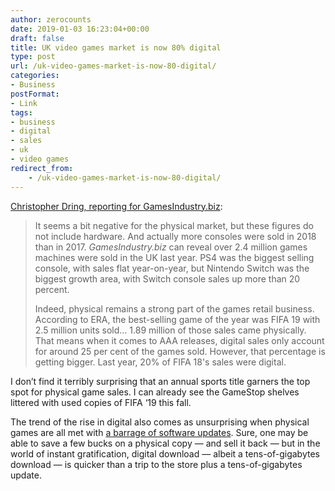 ```yaml
---
author: zerocounts
date: 2019-01-03 16:23:04+00:00
draft: false
title: UK video games market is now 80% digital
type: post
url: /uk-video-games-market-is-now-80-digital/
categories:
- Business
postFormat:
- Link
tags:
- business
- digital
- sales
- uk
- video games
redirect_from:
    - /uk-video-games-market-is-now-80-digital/
---
```


[Christopher Dring, reporting for GamesIndustry.biz](https://www.gamesindustry.biz/articles/2019-01-02-uk-video-games-market-is-now-80-percent-digital):

> It seems a bit negative for the physical market, but these figures do not include hardware. And actually more consoles were sold in 2018 than in 2017. _GamesIndustry.biz_ can reveal over 2.4 million games machines were sold in the UK last year. PS4 was the biggest selling console, with sales flat year-on-year, but Nintendo Switch was the biggest growth area, with Switch console sales up more than 20 percent.
>
> Indeed, physical remains a strong part of the games retail business. According to ERA, the best-selling game of the year was FIFA 19 with 2.5 million units sold… 1.89 million of those sales came physically. That means when it comes to AAA releases, digital sales only account for around 25 per cent of the games sold. However, that percentage is getting bigger. Last year, 20% of FIFA 18's sales were digital.

I don’t find it terribly surprising that an annual sports title garners the top spot for physical game sales. I can already see the GameStop shelves littered with used copies of FIFA ‘19 this fall.

The trend of the rise in digital also comes as unsurprising when physical games are all met with [a barrage of software updates](https://twitter.com/jamesthomson/status/1078371059898949633?s=21). Sure, one may be able to save a few bucks on a physical copy — and sell it back — but in the world of instant gratification, digital download — albeit a tens-of-gigabytes download — is quicker than a trip to the store plus a tens-of-gigabytes update.